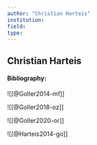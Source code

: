 ```yaml
---
author: "Christian Harteis"
institution:
field:
type:
---
```


## Christian Harteis
#### Bibliography:

![[@Goller2014-mf]]

![[@Goller2018-oz]]

![[@Goller2020-or]]

![[@Harteis2014-go]]